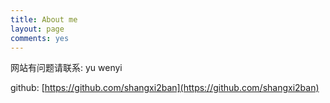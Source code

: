 ```yaml
---
title: About me
layout: page
comments: yes
---
```


网站有问题请联系: yu wenyi  

github: [https://github.com/shangxi2ban](https://github.com/shangxi2ban)  